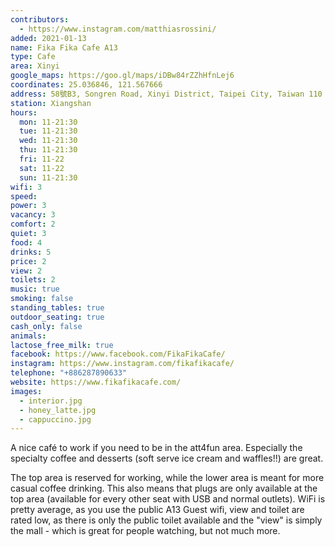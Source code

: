 ```yaml
---
contributors:
  - https://www.instagram.com/matthiasrossini/
added: 2021-01-13
name: Fika Fika Cafe A13
type: Cafe
area: Xinyi
google_maps: https://goo.gl/maps/iDBw84rZZhHfnLej6
coordinates: 25.036846, 121.567666
address: 58號B3, Songren Road, Xinyi District, Taipei City, Taiwan 110
station: Xiangshan
hours:
  mon: 11-21:30
  tue: 11-21:30
  wed: 11-21:30
  thu: 11-21:30
  fri: 11-22
  sat: 11-22
  sun: 11-21:30
wifi: 3
speed: 
power: 3
vacancy: 3
comfort: 2
quiet: 3
food: 4
drinks: 5
price: 2
view: 2
toilets: 2
music: true
smoking: false
standing_tables: true
outdoor_seating: true
cash_only: false
animals: 
lactose_free_milk: true
facebook: https://www.facebook.com/FikaFikaCafe/
instagram: https://www.instagram.com/fikafikacafe/
telephone: "+886287890633"
website: https://www.fikafikacafe.com/
images:
  - interior.jpg
  - honey_latte.jpg
  - cappuccino.jpg
---
```


A nice café to work if you need to be in the att4fun area. Especially the specialty coffee and desserts (soft serve ice cream and waffles!!) are great.

The top area is reserved for working, while the lower area is meant for more casual coffee drinking. This also means that plugs are only available at the top area (available for every other seat with USB and normal outlets). WiFi is pretty average, as you use the public A13 Guest wifi, view and toilet are rated low, as there is only the public toilet available and the "view" is simply the mall - which is great for people watching, but not much more.